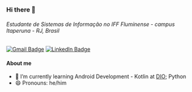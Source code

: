 ### Hi there 👋
###### Estudante de Sistemas de Informação no IFF Fluminense - *campus* Itaperuna - RJ, Brasil

<!--
**cailloutr/cailloutr** is a ✨ _special_ ✨ repository because its `README.md` (this file) appears on your GitHub profile.

Here are some ideas to get you started:

#About me

- 🌱 I’m currently learning Android Development - Kotlin at [DIO](https://www.dio.me/en); Python
- 😄 Pronouns: he/him
-->

[![Gmail Badge](https://img.shields.io/badge/Gmail-D14836?style=for-the-badge&logo=gmail&logoColor=white)](mailto:caio.trocilo@gmail.com?subject=[GitHub]%20Source%20Han%20Sans)
[![LinkedIn Badge](	https://img.shields.io/badge/LinkedIn-0077B5?style=for-the-badge&logo=linkedin&logoColor=white)](https://www.linkedin.com/in/caio-trocilo/)

#### About me

- 🌱 I’m currently learning Android Development - Kotlin at [DIO](https://www.dio.me/en); Python
- 😄 Pronouns: he/him
